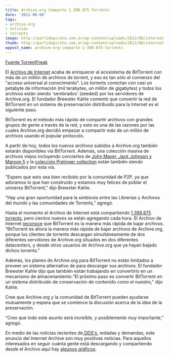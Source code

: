 ```yaml
---
title: Archive.org Comparte 1.398.875 Torrents
date: '2012-08-08'
tags:
- archive-org
- noticias
- torrents
image: http://partidopirata.com.ar/wp-content/uploads/2012/08/internet-archive.png
thumb: http://partidopirata.com.ar/wp-content/uploads/2012/08/internet-archive-150x150.png
wppost_name: archive-org-comparte-1-398-875-torrents
---
```


<a href="https://torrentfreak.com/internet-archive-starts-seeding-1398635-torrents-120807/">Fuente TorrentFreak</a>

El <a href="http://archive.org/">Archivo de Internet</a> acaba de enriquecer al ecosistema de BitTorrent con más de un millón de archivos de torrent, y eso es tan sólo el comienzo del "acceso universal al conocimiento". Los torrents conectan con casi un petabyte de información (mil terabytes, un millón de gigabytes) y todos los archivos están siendo 'sembrados' (seeded) por los servidores de Archive.org. El fundador Brewster Kahle comentó que convertir la red de BitTorrent en un sistema de preservación distribuido para la Internet es el siguiente paso.

BitTorrent es el método más rápido de compartir archivos con grandes grupos de gente a través de la red, y esto es una de las razones por las cuales Archive.org decidió empezar a compartir más de un millón de archivos usando el popular protocolo.

A partir de hoy, todos los nuevos archivos subidos a Archive.org también estarán disponibles vía BitTorrent. Además, una colección masiva de archivos viejos incluyendo conciertos de <a href="http://archive.org/search.php?query=%28mediatype%3Aetree%20AND%20-collection%3AGratefulDead%29%20AND%20-mediatype%3Acollection&amp;sort=-week">John Mayer, Jack Johnson y Maroon 5</a> y la <a href="http://archive.org/details/prelinger">colección Prelinger collection</a> están también siendo publicados por esta vía.

"Espero que esto sea bien recibido por la comunidad de P2P, ya que adoramos lo que han construido y estamos muy felices de poblar el universo BitTorrent," dijo Brewster Kahle.

"Hay una gran oportunidad para la simbiosis entre las Librerías y Archivos del mundo y las comunidades de Torrents," agregó.

<article></article><article>Hasta el momento el Archivo de Internet está compartiendo <a href="http://bt1.archive.org/hotlist.php">1,398,875 torrents</a>, pero cientos nuevos se están agregando cada hora. El Archivo de Internet <a href="http://archive.org/details/bittorrent">reconoce</a> que BitTorrent es la manera más rápida de bajar archivos. </article>“BitTorrent es ahora la manera más rápida de bajar archivos de Archive.org, porque los clientes de torrents descargan simultáneamente de dos diferentes servidores de Archive.org situados en dos diferentes datacenters, y desde otros usuarios de Archive.org que ya hayan bajado dichos torrents.”

Además, los planes de Archive.org para BitTorrent no están limitados a proveer un sistema alternativo de para descargar sus archivos. El fundador Brewster Kahle dijo que también están trabajando en convertirlo en un mecanismo de almacenamiento.“El próximo paso es convertir BitTorrent en un sistema distribuido de conservación de contenido como el nuestro," dijo Kahle.

Cree que Archive.org y la comunidad de BitTorrent pueden ayudarse mutuamente y espera que se comience la discusión acerca de la idea de la preservación.

“Creo que todo este asunto será increíble, y posiblemente muy importante,” agregó.

En medio de las noticias recientes de<a href="https://es.wikipedia.org/wiki/Ataque_de_denegaci%C3%B3n_de_servicio" target="_blank"> DDS's</a>, redadas y demandas, este anuncio del Internet Archive son muy positivas noticias. Para aquellos interesados en seguir cuánta gente está descargando y compartiendo desde el Archivo aquí hay <a href="http://graphite.us.archive.org/dashboard/bittorrent-bt1">algunos gráficos</a>.
